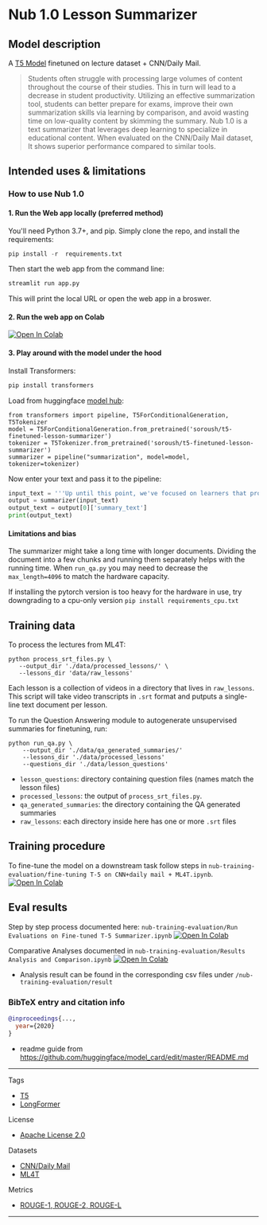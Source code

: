 # Nub 1.0 Lesson Summarizer

## Model description
A [T5 Model](https://huggingface.co/soroush/t5-finetuned-lesson-summarizer) finetuned on lecture dataset + CNN/Daily Mail. 

>Students often struggle with processing large volumes of content throughout the course of their studies. This in turn will lead to a decrease in student productivity. Utilizing an effective summarization tool, students can better prepare for exams, improve their own summarization skills via learning by comparison, and avoid wasting time on low-quality content by skimming the summary. Nub 1.0 is a text summarizer that leverages deep learning to specialize in educational content. When evaluated on the CNN/Daily Mail dataset, It shows superior performance compared to similar tools. 


## Intended uses & limitations
### How to use Nub 1.0 
#### 1. Run the Web app locally (preferred method)
You'll need Python 3.7+, and pip. Simply clone the repo, and install the requirements:
```python
pip install -r  requirements.txt
```
Then start the web app from the command line:
```python
streamlit run app.py
```
This will print the local URL or open the web app in a broswer.

#### 2. Run the web app on Colab
[![Open In Colab](https://colab.research.google.com/assets/colab-badge.svg)](https://colab.research.google.com/drive/1-spIChqxJ4BAI2i70xAlMtEzxnJdcVPE?usp=sharing)

#### 3. Play around with the model under the hood
Install Transformers:
 ```python
pip install transformers
```
Load from huggingface [model hub](https://huggingface.co/soroush/t5-finetuned-lesson-summarizer):
 ```.python
from transformers import pipeline, T5ForConditionalGeneration, T5Tokenizer
model = T5ForConditionalGeneration.from_pretrained('soroush/t5-finetuned-lesson-summarizer')
tokenizer = T5Tokenizer.from_pretrained('soroush/t5-finetuned-lesson-summarizer')
summarizer = pipeline("summarization", model=model, tokenizer=tokenizer)
```
Now enter your text and pass it to the pipeline:
```python
input_text = '''Up until this point, we've focused on learners that provide forecast price changes. We then buy or sell the stocks with the most significant predicted price change. This approach ignores some important issues, such as the certainty of the price change. It also doesn't help us know when to exit the position either. In this lesson, we'll look at reinforcement learning. Reinforcement learners create policies that provide specific direction on which action to take. It's important to point out that when we say reinforcement learning, we're really describing a problem, not a solution. In the same way that linear regression is one solution to the supervised regression problem, there are many algorithms that solve the RL problem. Because I started out as a roboticist, I'm going to first explain this in terms of a problem for a robot. '''
output = summarizer(input_text)
output_text = output[0]['summary_text']
print(output_text)
```
#### Limitations and bias

The summarizer might take a long time with longer documents. Dividing the document into a few chunks and running them separately helps with the running time.
When `run_qa.py` you may need to decrease the `max_length=4096` to match the hardware capacity.

If installing the pytorch version is too heavy for the hardware in use, try downgrading to 
a cpu-only version `pip install requirements_cpu.txt`
## Training data

To process the lectures from ML4T:
 ```
python process_srt_files.py \
    --output_dir './data/processed_lessons/' \
    --lessons_dir 'data/raw_lessons'
``` 
Each lesson is a collection of videos in a directory that lives in `raw_lessons`.
This script will take video transcripts in `.srt` format and putputs a single-line text document per lesson.

To run the Question Answering module to autogenerate unsupervised summaries for finetuning, run:
```
python run_qa.py \
    --output_dir './data/qa_generated_summaries/' 
    --lessons_dir './data/processed_lessons' 
    --questions_dir './data/lesson_questions'
```
- `lesson_questions`: directory containing question files (names match the lesson files)
- `processed_lessons`: the output of `process_srt_files.py`.  
- `qa_generated_summaries`: the directory containing the QA generated summaries
- `raw_lessons`: each directory inside here has one or more `.srt` files
 

## Training procedure
To fine-tune the model on a downstream task follow steps in `nub-training-evaluation/fine-tuning T-5 on CNN+daily mail + ML4T.ipynb`. [![Open In Colab](https://colab.research.google.com/assets/colab-badge.svg)](https://colab.research.google.com/github/sbassam/nub-summarizer/blob/master/fine_tuning_T_5_on_CNN%2Bdaily_mail_%2B_ML4T.ipynb)

## Eval results

Step by step process documented here: `nub-training-evaluation/Run Evaluations on Fine-tuned T-5 Summarizer.ipynb`
[![Open In Colab](https://colab.research.google.com/assets/colab-badge.svg)](https://colab.research.google.com/github/sbassam/nub-summarizer/blob/master/Run_Evaluations_on_Fine_tuned_T_5_Summarizer.ipynb)

Comparative Analyses documented in `nub-training-evaluation/Results Analysis and Comparison.ipynb` [![Open In Colab](https://colab.research.google.com/assets/colab-badge.svg)](https://colab.research.google.com/github/sbassam/nub-summarizer/blob/master/Results_Analysis_and_Comparison.ipynb)
 
- Analysis result can be found in the corresponding csv files under `/nub-training-evaluation/result`
### BibTeX entry and citation info

```bibtex
@inproceedings{...,
  year={2020}
}
```

* readme guide from https://github.com/huggingface/model_card/edit/master/README.md

---
Tags
- [T5](https://github.com/huggingface/transformers)
- [LongFormer](https://github.com/huggingface/transformers)

License 
- [Apache License 2.0](https://github.com/sbassam/nub-summarizer/blob/master/LICENSE)

Datasets
- [CNN/Daily Mail](https://s3.amazonaws.com/datasets.huggingface.co/summarization/cnn_dm.tgz) 
- [ML4T](https://www.udacity.com/course/machine-learning-for-trading--ud501)

Metrics
- [ROUGE-1, ROUGE-2, ROUGE-L](https://pypi.org/project/rouge-score/)
---

## 
